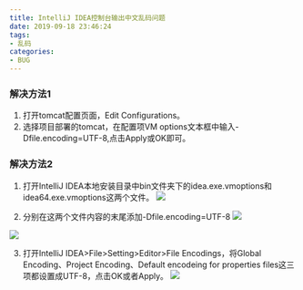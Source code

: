 ```yaml
---
title: IntelliJ IDEA控制台输出中文乱码问题
date: 2019-09-18 23:46:24
tags:
- 乱码
categories: 
- BUG
---
```

### 解决方法1
1. 打开tomcat配置页面，Edit Configurations。
2. 选择项目部署的tomcat，在配置项VM options文本框中输入-Dfile.encoding=UTF-8,点击Apply或OK即可。

### 解决方法2
1. 打开IntelliJ IDEA本地安装目录中bin文件夹下的idea.exe.vmoptions和idea64.exe.vmoptions这两个文件。
![](https://img2018.cnblogs.com/blog/1351916/201908/1351916-20190814230040408-1249569017.png)

2. 分别在这两个文件内容的末尾添加-Dfile.encoding=UTF-8
![](https://img2018.cnblogs.com/blog/1351916/201908/1351916-20190814230500139-1390703469.png)

![](https://img2018.cnblogs.com/blog/1351916/201908/1351916-20190814230538725-503134338.png)

3. 打开IntelliJ IDEA>File>Setting>Editor>File Encodings，将Global Encoding、Project Encoding、Default encodeing for properties files这三项都设置成UTF-8，点击OK或者Apply。
![](https://img2018.cnblogs.com/blog/1351916/201908/1351916-20190814230719415-1359649962.png)
